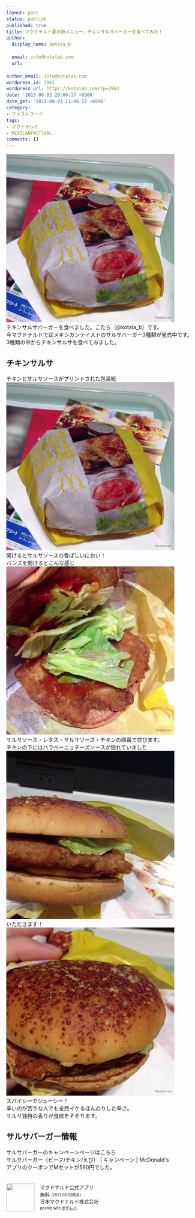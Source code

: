 ```yaml
---
layout: post
status: publish
published: true
title: マクドナルド夏の新メニュー、チキンサルサバーガーを食べてみた！
author:
  display_name: kotala_b

  email: info@kotalab.com
  url: ''

author_email: info@kotalab.com
wordpress_id: 7963
wordpress_url: https://kotalab.com/?p=7963
date: '2013-08-03 20:00:17 +0900'
date_gmt: '2013-08-03 11:00:17 +0900'
category:
- ファストフード
tags:
- マクドナルド
- MEXICANFWSTIVAL
comments: []
---
```

<p><img src="/wp-content/uploads/macmexican_130803-448x448.jpg" alt="macmexican_130803" width="448" height="448" class="alignnone size-large wp-image-7967" /><br />
チキンサルサバーガーを食べました。こたら（@kotala_b）です。<br />
今マクドナルドではメキシカンテイストのサルサバーガー3種類が発売中です。<br />
3種類の中からチキンサルサを食べてみました。<br />
</p>
<!--more-->
<h2>チキンサルサ</h2>
<p>チキンとサルサソースがプリントされた包装紙<br />
<img src="/wp-content/uploads/macmexican_130803-448x448.jpg" alt="macmexican_130803" width="448" height="448" class="alignnone size-large wp-image-7967" /><br />
開けるとサルサソースの香ばしいにおい！<br />
バンズを開けるとこんな感じ<br />
<img src="/wp-content/uploads/macmexican_130803_03-448x448.jpg" alt="macmexican_130803_03" width="448" height="448" class="alignnone size-large wp-image-7965" /><br />
サルサソース・レタス・サルサソース・チキンの順番で並びます。<br />
チキンの下にはハラペーニョチーズソースが隠れていました<br />
<img src="/wp-content/uploads/macmexican_130803_02-448x448.jpg" alt="macmexican_130803_02" width="448" height="448" class="alignnone size-large wp-image-7964" /><br />
いただきます！<br />
<img src="/wp-content/uploads/macmexican_130803_01-448x448.jpg" alt="macmexican_130803_01" width="448" height="448" class="alignnone size-large wp-image-7966" /><br />
スパイシーでジューシー！<br />
辛いのが苦手な人でも全然イケるほんのりした辛さ。<br />
サルサ独特の香りが食欲をそそります。</p>
<h2>サルサバーガー情報</h2>
<p>サルサバーガーのキャンペーンページはこちら<br />
<span class="removed_link" title="www.mcdonalds.co.jp/campaign/salsa/">サルサバーガー（ビーフ/チキン/えび） | キャンペーン | McDonald's</span><br />
アプリのクーポンでMセットが590円でした。</p>
<div class="pochireba" style="text-align:left;font-size:small;padding:20px 0;/zoom: 1;overflow: hidden;"><span class="removed_link" title="click.linksynergy.com/fs-bin/click?id=d2yYUp776R4&amp;subid=&amp;offerid=94348.1&amp;type=3&amp;tmpid=3910&amp;RD_PARM1=https%253A%252F%252Fitunes.apple.com%252Fjp%252Fapp%252Fmakudonarudo-gong-shiapuri%252Fid413618155%253Fmt%253D8%2526uo%253D4"><img src="http://a398.phobos.apple.com/us/r1000/041/Purple4/v4/9b/97/6e/9b976e75-55fe-4455-6519-5b6a3f6f5842/mzl.opnketwd.png" width="75" height="75" style="float:left;margin:0 15px 0 0;width:75px;height:75px;" class="pochi_img" ></span>
<div class="pochi_info" style="text-align:left;/zoom: 1;overflow: hidden;">
<div class="pochi_name"><span class="removed_link" title="click.linksynergy.com/fs-bin/click?id=d2yYUp776R4&amp;subid=&amp;offerid=94348.1&amp;type=3&amp;tmpid=3910&amp;RD_PARM1=https%253A%252F%252Fitunes.apple.com%252Fjp%252Fapp%252Fmakudonarudo-gong-shiapuri%252Fid413618155%253Fmt%253D8%2526uo%253D4">マクドナルド公式アプリ</span></div>
<div class="pochi_price" style="display:inline;">無料</div>
<div class="pochi_time" style="font-size:x-small;display:inline;">(2013.08.03時点)</div>
<div class="pochi_seller"><span class="removed_link" title="click.linksynergy.com/fs-bin/click?id=d2yYUp776R4&amp;subid=&amp;offerid=94348.1&amp;type=3&amp;tmpid=3910&amp;RD_PARM1=https%253A%252F%252Fitunes.apple.com%252Fjp%252Fartist%252Fri-benmakudonarudo-zhu-shi%252Fid413618158%253Fuo%253D4">日本マクドナルド株式会社</span></div>
<div class="pochi_post" style="font-size:x-small;">posted with <a href="https://pochireba.com">ポチレバ</a></div>
</div>
<div class="pochireba-footer" style="clear: left"></div>
</div>
